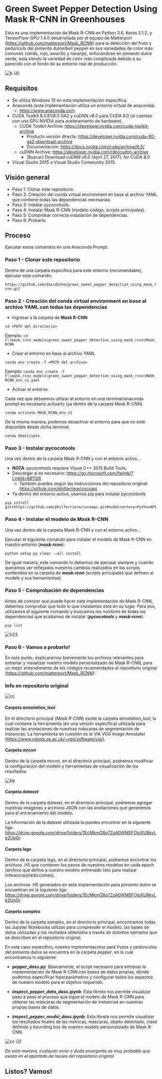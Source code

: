 # Green Sweet Pepper Detection Using Mask R-CNN in Greenhouses

Esta es una implementación de Mask R-CNN en Python 3.6, Keras 2.1.2, y TensorFlow-GPU 1.4.0 desarrollada por el equipo de Matterport (https://github.com/matterport/Mask_RCNN)
para la detección del fruto y pedúnculo del pimiento dulce/bell pepper en sus variedades de color más comunes 
(verde, rojo, amarillo y naranja), enfocándose en pimiento dulce verde, esta siendo la variedad de color más complicada
debido a su parecido con el fondo de su entorno real de producción.

![b (4)](https://user-images.githubusercontent.com/107544707/205514983-d2b25fe5-1ae3-400f-bee9-ce1a12cda57e.png)

## Requisitos

- Se utiliza Windows 10 en esta implementación específica.
- Anaconda (esta implementación utiliza un entorno virtual de anaconda).
  - https://www.anaconda.com
- CUDA Toolkit 8.0.61/8.0 GA2 y cuDNN v6.0 para CUDA 8.0 (si cuentas con una GPU NVIDIA para aceleramiento de hardware).
  - CUDA Toolkit Archive: https://developer.nvidia.com/cuda-toolkit-archive
    - Producto versión directa: https://developer.nvidia.com/cuda-80-ga2-download-archive
    - Documentación: https://docs.nvidia.com/cuda/archive/8.0/
  - cuDNN Archive: https://developer.nvidia.com/rdp/cudnn-archive
    - [Buscar] Download cuDNN v6.0 (April 27, 2017), for CUDA 8.0
- Visual Studio 2015 o Visual Studio Community 2015.

## Visión general

- Paso 1: Clonar este repositorio.
- Paso 2: Creación del conda virtual environment en base al archivo YAML que contiene todas las dependencias necesarias.
- Paso 3: Instalar pycocotools.
- Paso 4: Instalar Mask R-CNN (modelo-código, scripts principales).
- Paso 5: Comprobar correcta instalación de dependencias.
- Paso 6: Probarlo.

## Proceso

Ejecutar estos comandos en una Anaconda Prompt.

### Paso 1 - Clonar este repositorio

Dentro de una carpeta específica para este entorno (recomendable), ejecutar este comando:

`https://github.com/dassdinho/green_sweet_pepper_detection_using_mask_rcnn.git`

### Paso 2 - Creación del conda virtual environment en base al archivo YAML con todas las dependencias

- Ingresar a la carpeta de **Mask R-CNN**

`cd <PATH del directorio>`

 Ejemplo: `cd F:\mask_rcnn_models\green_sweet_pepper_detection_using_mask_rcnn\Mask_RCNN`
 
- Crear el entorno en base al archivo YAML

`conda env create -f <PATH del archivo>`

 Ejemplo: `conda env create -f F:\mask_rcnn_models\green_sweet_pepper_detection_using_mask_rcnn\MASK_RCNN_env_v1.yaml`
 
 - Activar el entorno
 
 Cada vez que deseemos utilizar el entorno en una terminal/anaconda prompt es necesario activarlo (ya dentro de la carpeta Mask R-CNN).
 
 `conda activate MASK_RCNN_env_v1`
 
 De la misma manera, podemos desactivar el entorno para que no esté disponible desde dicha terminal.
 
 `conda deactivate`
 
 ### Paso 3 - Instalar pycocotools
 
 Una vez dentro de la carpeta Mask R-CNN y con el entorno activo...
 
 - **NOTA**: pycocotools requiere Visual C++ 2015 Build Tools.
  - Descargar si es necesario: https://go.microsoft.com/fwlink/?LinkId=691126
    - También puedes seguir las instrucciones del repositorio original: https://github.com/philferriere/cocoapi
 - Ya dentro del entorno activo, usamos pip para instalar pycocotools
 
 `pip install git+https://github.com/philferriere/cocoapi.git#subdirectory=PythonAPI`
 
 ### Paso 4 - Instalar el modelo de Mask R-CNN
 
  Una vez dentro de la carpeta Mask R-CNN y con el entorno activo...
 
 Ejecutar el siguiente comando para instalar el modelo de Mask R-CNN en nuestro entorno (***mask-rcnn***):
 
 `python setup.py clean --all install`
  
 De igual manera, este comando lo debemos de ejecutar siempre y cuando queramos ver reflejados nuestros cambios realizados en los scripts contenidos
 en la carpeta de ***mask-rcnn*** (scripts principales que definen al modelo y sus herramientas).
 
 ### Paso 5 - Comprobación de dependencias
 
 Antes de conocer qué puede hacer esta implementación de Mask R-CNN, debemos comprobar que todo lo que instalamos está en su lugar.
 Para eso, utilizamos el siguiente comando y buscamos los nombres de todas las dependencias que acabamos de instalar (***pycocotools*** y ***mask-rcnn***):
 
 `pip list`
 
 ![h23](https://user-images.githubusercontent.com/107544707/205516823-58813193-75d4-490b-8419-d4e416e75aa9.png)

 ### Paso 6 - Vamos a probarlo!
 
 En este punto, explicaremos brevemente los archivos relevantes para entrenar y visualizar nuestro modelo personalizado de Mask R-CNN, para un mejor entendimiento de los códigos recomendados el repositorio original (https://github.com/matterport/Mask_RCNN):
 
 ### Info en repositorio original
 
 ![cc](https://user-images.githubusercontent.com/107544707/205518250-03d400f3-792e-48a4-9425-ec1f7e9e51ba.JPG)

 #### Carpeta *annotation_tool*
 
 En el directorio principal (*Mask R-CNN*) existe la carpeta *annotation_tool*, la cual contiene la herramienta (en una versión específica) utilizada para realizar las anotaciones de nuestras máscaras de segmentación de instancias.
 La herramienta en cuestión es la VIA VGG Image Annotator (https://www.robots.ox.ac.uk/~vgg/software/via/).
 
 #### Carpeta *mrcnn*
 
 Dentro de la carpeta *mrcnn*, en el directorio principal, podremos modificar la configuración del modelo y herramientas de visualización de los resultados.
 
 ![bb](https://user-images.githubusercontent.com/107544707/205518263-e66c7ca3-bf59-46b1-a088-bbd5f5390784.JPG)
 
 #### Carpeta *dataset*
 
 Dentro de la carpeta *dataset*, en el directorio principal, podremos agregar nuestras imágenes y archivos JSON con las anotaciones que generemos para el entrenamiento del modelo.
 
 La información de la dataset utilizada la puedes encontrar en la siguiente liga: https://drive.google.com/drive/folders/1EcMkmG8q7ZoA0WM5FOjpXURkvLe2UoGr
 
 #### Carpeta *logs*
 
 Dentro de la carpeta *logs*, en el directorio principal, podremos encontrar los archivos .H5 que contienen los pesos de nuestros modelos en cada epoch (archivo que define a nuestro modelo entrenado listo para realizar inferencia/predicciones).
 
 Los archivos .H5 generados en esta implementación para pimiento dulce se encuentran en la siguiente liga: https://drive.google.com/drive/folders/1EcMkmG8q7ZoA0WM5FOjpXURkvLe2UoGr
  
 #### Carpeta *samples*
 
 Dentro de la carpeta *samples*, en el directorio principal, encontramos todas las Jupyter Notebooks utilizas para comprender el modelo, las bases de datos utilizadas y los reultados obtenidos a través de distintos ejemplos que se describen en el repositorio original.
 
 En este caso específico, nuestra implementacióna para frutos y pedúnculos del pimiento dulce se encuentra en la carpeta *pepper*, en la cual encontramos lo siguiente:
 - ***pepper_dass.py***: Básicamente, el script necesario para entrenar la implementación de Mask R-CNN con bases de datos propias, dónde podemos especificar hiperparámetros y configurar todos los aspectos de nuestro modelo para el objetivo requerido.
 
 - ***inspect_pepper_data_dass.ipynb***: Esta libreta nos permite visualizar paso a paso el proceso que sigue el modelo de Mask R-CNN para obtener las máscaras de segmentación de instancias en nuestras propias bases de datos.
 
 - ***inspect_pepper_model_dass.ipynb***: Esta libreta nos permite visualizar los resultados finales de las métricas, máscaras, objeto detectado, clase definida y bounding box de nuestro modelo personalizado de Mask R-CNN.
 
 ![cc (2)](https://user-images.githubusercontent.com/107544707/205518299-f0a9c71a-927b-49ee-bace-76551d30e6bc.JPG)
 
*De esta manera, cualquier error o duda emergente es muy probable que exista en el apartado de Issues del repositario original.*
 
## Listos? Vamos!
